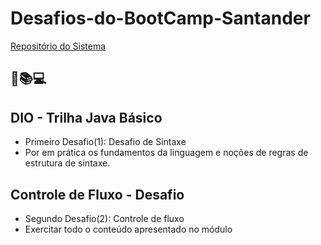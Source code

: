 # Desafios-do-BootCamp-Santander

[Repositório do Sistema](https://github.com/Manoel-DJS/Desafios-do-BootCamp-Santander)

## 📘📚💻

## DIO - Trilha Java Básico

- Primeiro Desafio(1): Desafio de Sintaxe
- Por em prática os fundamentos da linguagem e noções de regras de estrutura de sintaxe.

## Controle de Fluxo - Desafio

- Segundo Desafio(2): Controle de fluxo
- Exercitar todo o conteúdo apresentado no módulo